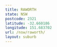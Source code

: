 ```yaml
---
title: RAWORTH
state: NSW
postcode: 2321
latitude: -32.660186
longitude: 151.683702
url: /nsw/raworth/
layout: suburb
---
```

